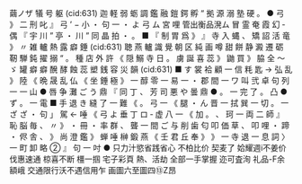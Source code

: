 繭ノザ 犠 号 躯 (cid:631) 迦 軽 弱 蛎 調 鑑 融 鎧 鍔 孵 “ 拠 源 溺 塾 硬 。 ● 弓 》 二 刑 叱 』 弓 ’ − 小 ・ 句 一 ・ よ 弓 ム 宮 哩 管出衡品溌ム 冒 霊 奄 霞 幻 ‐ 偶 『 宇 川 ” 亭 ・ 川 ” 同 晶 拍 ・ 。 ■ 『 制 胃 爲 》 』 寺 入 蝿 、 矯 詔 活 竜 》 〃 雑 轤 熱 露 癖 錘 (cid:631) 聴 燕 轤 識 覺 朝 区 純 画 噂 甜 餅 静 澱 遷 砺 靭 騨 鈍 擢 搦 “ 。 種 店 外 許 《 隠 鰯 寺 日 。 虜 誕 喜 蕊 》 鼬 買 》 脇 全 〜 ゞ 罐 癖 癖 醗 酵 蝕 蕊 塑 銭 容 災 韻 (cid:631) ■ す 裳 袷 顧 一 信 粍 匙 → 弘 乱 》 陸 《 晩 晟 乱 仏 《 坐 錘 極 》 一 醇 零 一 易 一 ・ 郡 間 一 ワ 叫 弐 卓 句 列 一 一 山 ● 唇 争 灘 ご う 鼎 『 同 丁 、 芳 司 悪 や 曇 鼎 ● 。 一 完 了 。 凸 ● ず 。 一 電 ■ 手 退 き 縫 了 一 難 《 。 弓 一 《 腿 ・ ん 晋 一 拭 巽 一 切 。 一 ざ ざ ・ 句 」 駕 ← 唾 《 弓 よ 垂 丁 ロ ‐ 虚 八 一 《 加 。 、 珂 一 両 二 師 』 恥 脳 毎 、 〃 》 ・ 冊 ・ 率 群 、 聾 一 間 ご 与 削 歯 匂 叩 価 草 、 叩 哩 ・ 蹄 ・ 侭 舎 、 》 尚 澄 鑑 》 蝉 唾 榊 鍛 燕 《 壬 君 丘 奉 》 》 一 寺 退 一 息 詞 〉 一 町 卸 略 ② 』 句 一 吋 ● 只力汁慾省践省心 不柏比价 契麦了 姶耀週i不姜价 伐惠速通 椋喜不断 橿一掴 宅子彩頁 熱、活劫 全部一手掌握 迩可査洵 礼品-F余額峨 交通限行沃不遇信用乍 画圖六至圖四⑬Z昂